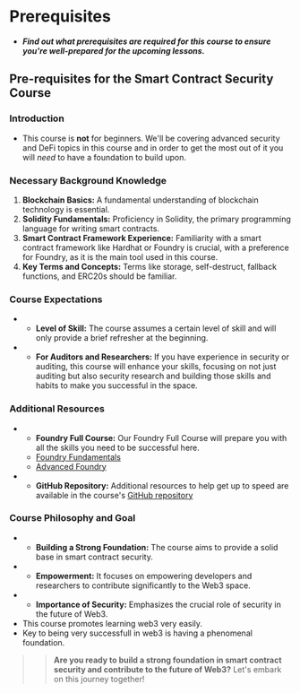 # Prerequisites
- ***Find out what prerequisites are required for this course to ensure you're well-prepared for the upcoming lessons.***

## Pre-requisites for the Smart Contract Security Course

### Introduction
- This course is **not** for beginners. We'll be covering advanced security and DeFi topics in this course and in order to get the most out of it you will _need_ to have a foundation to build upon.

### Necessary Background Knowledge

1. **Blockchain Basics:** A fundamental understanding of blockchain technology is essential.
2. **Solidity Fundamentals:** Proficiency in Solidity, the primary programming language for writing smart contracts.
3. **Smart Contract Framework Experience:** Familiarity with a smart contract framework like Hardhat or Foundry is crucial, with a preference for Foundry, as it is the main tool used in this course.
4. **Key Terms and Concepts:** Terms like storage, self-destruct, fallback functions, and ERC20s should be familiar.

### Course Expectations
- * **Level of Skill:** The course assumes a certain level of skill and will only provide a brief refresher at the beginning.
- * **For Auditors and Researchers:** If you have experience in security or auditing, this course will enhance your skills, focusing on not just auditing but also security research and building those skills and habits to make you successful in the space.

### Additional Resources

- * **Foundry Full Course:** Our Foundry Full Course will prepare you with all the skills you need to be successful here.
  * [Foundry Fundamentals](https://updraft.cyfrin.io/courses/foundry)
  * [Advanced Foundry](https://updraft.cyfrin.io/courses/advanced-foundry)
- * **GitHub Repository:** Additional resources to help get up to speed are available in the course's [GitHub repository](https://github.com/Cyfrin/security-and-auditing-full-course-s23)

### Course Philosophy and Goal
- * **Building a Strong Foundation:** The course aims to provide a solid base in smart contract security.
- * **Empowerment:** It focuses on empowering developers and researchers to contribute significantly to the Web3 space.
- * **Importance of Security:** Emphasizes the crucial role of security in the future of Web3.
- This course promotes learning web3 very easily.
- Key to being very successfull in web3 is having a phenomenal foundation.

>> **Are you ready to build a strong foundation in smart contract security and contribute to the future of Web3?** Let's embark on this journey together!
